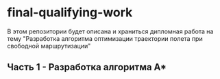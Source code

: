 # final-qualifying-work

В этом репозитории будет описана и храниться дипломная работа на тему "Разработка алгоритма оптимизации траектории полета при свободной маршрутизации"

## Часть 1 - Разработка алгоритма A*

